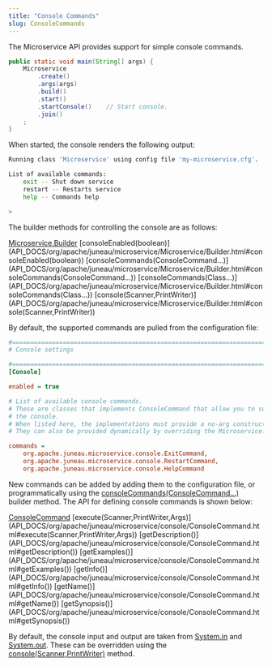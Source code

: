 ```yaml
---
title: "Console Commands"
slug: ConsoleCommands
---
```


The Microservice API provides support for simple console commands.

```java
public static void main(String[] args) {
    Microservice
        .create()
        .args(args)
        .build()
        .start()
        .startConsole()    // Start console.
        .join()
    ;
}
```

When started, the console renders the following output:

```bash
Running class 'Microservice' using config file 'my-microservice.cfg'.

List of available commands:
    exit -- Shut down service
    restart -- Restarts service
    help -- Commands help

>
```

The builder methods for controlling the console are as follows:

<tree>
<node-0><java-class><a href="/site/apidocs/org/apache/juneau/microservice/Microservice.Builder.html" target="_blank">Microservice.Builder</a></java-class></node-0>
<node-1><java-method>[consoleEnabled(boolean)](API_DOCS/org/apache/juneau/microservice/Microservice/Builder.html#consoleEnabled(boolean))</java-method></node-1>
<node-1><java-method>[consoleCommands(ConsoleCommand...)](API_DOCS/org/apache/juneau/microservice/Microservice/Builder.html#consoleCommands(ConsoleCommand...))</java-method></node-1>
<node-1><java-method>[consoleCommands(Class...)](API_DOCS/org/apache/juneau/microservice/Microservice/Builder.html#consoleCommands(Class...))</java-method></node-1>
<node-1><java-method>[console(Scanner,PrintWriter)](API_DOCS/org/apache/juneau/microservice/Microservice/Builder.html#console(Scanner,PrintWriter))</java-method></node-1>
</tree>

By default, the supported commands are pulled from the configuration file:

```ini
#=======================================================================================================================
# Console settings

#=======================================================================================================================
[Console]

enabled = true

# List of available console commands.
# These are classes that implements ConsoleCommand that allow you to submit commands to the microservice via
# the console.
# When listed here, the implementations must provide a no-arg constructor.
# They can also be provided dynamically by overriding the Microservice.createConsoleCommands() method.

commands =
    org.apache.juneau.microservice.console.ExitCommand,
    org.apache.juneau.microservice.console.RestartCommand,
    org.apache.juneau.microservice.console.HelpCommand
```

New commands can be added by adding them to the configuration file, or programmatically using the [consoleCommands(ConsoleCommand...)](API_DOCS/org/apache/juneau/microservice/Microservice/Builder.html#consoleCommands(ConsoleCommand...)) builder method.
The API for defining console commands is shown below:

<tree>
<node-0><java-class><a href="/site/apidocs/org/apache/juneau/microservice/console/ConsoleCommand.html" target="_blank">ConsoleCommand</a></java-class></node-0>
<node-1><java-method>[execute(Scanner,PrintWriter,Args)](API_DOCS/org/apache/juneau/microservice/console/ConsoleCommand.html#execute(Scanner,PrintWriter,Args))</java-method></node-1>
<node-1><java-method>[getDescription()](API_DOCS/org/apache/juneau/microservice/console/ConsoleCommand.html#getDescription())</java-method></node-1>
<node-1><java-method>[getExamples()](API_DOCS/org/apache/juneau/microservice/console/ConsoleCommand.html#getExamples())</java-method></node-1>
<node-1><java-method>[getInfo()](API_DOCS/org/apache/juneau/microservice/console/ConsoleCommand.html#getInfo())</java-method></node-1>
<node-1><java-method>[getName()](API_DOCS/org/apache/juneau/microservice/console/ConsoleCommand.html#getName())</java-method></node-1>
<node-1><java-method>[getSynopsis()](API_DOCS/org/apache/juneau/microservice/console/ConsoleCommand.html#getSynopsis())</java-method></node-1>
</tree>

By default, the console input and output are taken from [System.in](API_DOCS/java/lang/System.html#in) and [System.out](API_DOCS/java/lang/System.html#out).
These can be overridden using the [console(Scanner,PrintWriter)](API_DOCS/org/apache/juneau/microservice/Microservice/Builder.html#console(Scanner,PrintWriter)) method.
